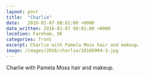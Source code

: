 ```yaml
---
layout: post
title:  "Charlie"
date:   2016-01-07 08:01:00 +0000
date_written: 2016-01-07 08:01:00 +0000
location: Fareham, UK
categories: front
excerpt: Charlie with Pamela Moss hair and makeup.
image: /images/2016/charlie/20160904-3.jpg
---
```

Charlie with Pamela Moss hair and makeup.
